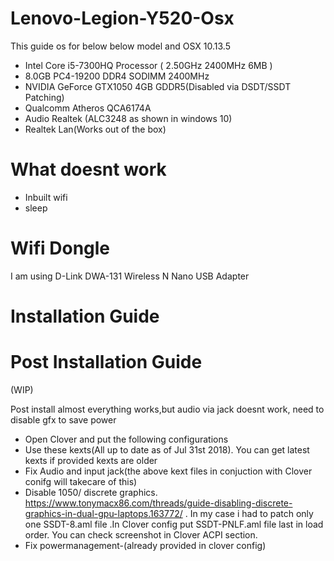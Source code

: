 # Lenovo-Legion-Y520-Osx

This guide os for below below model and OSX 10.13.5

 - Intel Core i5-7300HQ Processor ( 2.50GHz 2400MHz 6MB )
 - 8.0GB PC4-19200 DDR4 SODIMM 2400MHz 
 - NVIDIA GeForce GTX1050 4GB GDDR5(Disabled via DSDT/SSDT Patching)
 - Qualcomm Atheros QCA6174A 
 - Audio Realtek (ALC3248 as shown in windows 10)
 - Realtek Lan(Works out of the box)


# What doesnt work
- Inbuilt wifi
- sleep

# Wifi Dongle
I am using D-Link DWA-131 Wireless N Nano USB Adapter 

# Installation Guide



# Post Installation Guide
 (WIP)

Post install almost everything works,but audio via jack doesnt work, need to disable gfx to save power

- Open Clover and put the following configurations 
- Use these kexts(All up to date as of Jul 31st 2018). You can get latest kexts if provided kexts are older 
- Fix Audio and input jack(the above kext files in conjuction with Clover conifg will takecare of this)
- Disable 1050/ discrete graphics. https://www.tonymacx86.com/threads/guide-disabling-discrete-graphics-in-dual-gpu-laptops.163772/ .  In my case i had to patch only one SSDT-8.aml file .In Clover config put SSDT-PNLF.aml file last in load order. You can check screenshot in Clover ACPI section.
- Fix powermanagement-(already provided in clover config)
